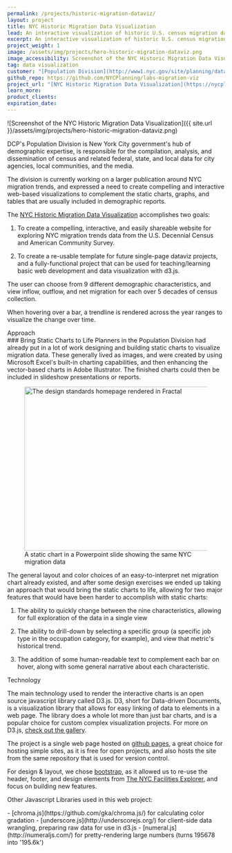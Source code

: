 ```yaml
---
permalink: /projects/historic-migration-dataviz/
layout: project
title: NYC Historic Migration Data Visualization
lead: An interactive visualization of historic U.S. census migration data for New York City
excerpt: An interactive visualization of historic U.S. census migration data for New York City
project_weight: 1
image: /assets/img/projects/hero-historic-migration-dataviz.png
image_accessibility: Screenshot of the NYC Historic Migration Data Visualization
tag: data visualization
customer: "[Population Division](http://www1.nyc.gov/site/planning/data-maps/nyc-population.page)"
github_repo: https://github.com/NYCPlanning/labs-migration-viz
project_url: "[NYC Historic Migration Data Visualization](https://nycplanning.github.io/labs-migration-viz/)"
learn_more:
product_clients:
expiration_date:
---
```


![Screenshot of the NYC Historic Migration Data Visualization]({{ site.url }}/assets/img/projects/hero-historic-migration-dataviz.png)

DCP's Population Division is New York City government's hub of demographic expertise, is responsible for the compilation, analysis, and dissemination of census and related federal, state, and local data for city agencies, local communities, and the media.

The division is currently working on a larger publication around NYC migration trends, and expressed a need to create compelling and interactive web-based visualizations to complement the static charts, graphs, and tables that are usually included in demographic reports.

The [NYC Historic Migration Data Visualization](https://nycplanning.github.io/labs-migration-viz/) accomplishes two goals:

1. To create a compelling, interactive, and easily shareable website for exploring NYC migration trends data from the U.S. Decennial Census and American Community Survey.

2. To create a re-usable template for future single-page dataviz projects, and a fully-functional project that can be used for teaching/learning basic web development and data visualization with d3.js.

The user can choose from 9 different demographic characteristics, and view inflow, outflow, and net migration for each over 5 decades of census collection.  

When hovering over a bar, a trendline is rendered across the year ranges to visualize the change over time.

<div class="small-caps">Approach</div>
### Bring Static Charts to Life
Planners in the Population Division had already put in a lot of work designing and building static charts to visualize migration data.  These generally lived as images, and were created by using Microsoft Excel's built-in charting capabilities, and then enhancing the vector-based charts in Adobe Illustrator.  The finished charts could then be included in slideshow presentations or reports.


<figure>
  <img src="{{site.baseurl}}/assets/projects/historic-migration-dataviz/static-chart.png" alt="The design standards homepage rendered in Fractal" width="624" height="380" />
  <figcaption>A static chart in a Powerpoint slide showing the same NYC migration data</figcaption>
</figure>

The general layout and color choices of an easy-to-interpret net migration chart already existed, and after some design exercises we ended up taking an approach that would bring the static charts to life, allowing for two major features that would have been harder to accomplish with static charts:

1. The ability to quickly change between the nine characteristics, allowing for full exploration of the data in a single view

2. The ability to drill-down by selecting a specific group (a specific job type in the occupation category, for example), and view that metric's historical trend.

3. The addition of some human-readable text to complement each bar on hover, along with some general narrative about each characteristic.

<div class="small-caps">Technology</div>

The main technology used to render the interactive charts is an open source javascript library called D3.js.  D3, short for Data-driven Documents, is a visualization library that allows for easy linking of data to elements in a web page.  The library does a whole lot more than just bar charts, and is a popular choice for custom complex visualization projects.  For more on D3.js, [check out the gallery](https://github.com/d3/d3/wiki/Gallery).

The project is a single web page hosted on [github pages](https://pages.github.com/), a great choice for hosting simple sites, as it is free for open projects, and also hosts the site from the same repository that is used for version control.  

For design & layout, we chose [bootstrap](http://getbootstrap.com/), as it allowed us to re-use the header, footer, and design elements from [The NYC Facilities Explorer](https://capitalplanning.nyc/facilities), and focus on building new features.

<p>Other Javascript Libraries used in this web project:</p>
- [chroma.js](https://github.com/gka/chroma.js/) for calculating color gradation
- [underscore.js](http://underscorejs.org/) for client-side data wrangling, preparing raw data for use in d3.js
- [numeral.js](http://numeraljs.com/) for pretty-rendering large numbers (turns 195678 into '195.6k')
